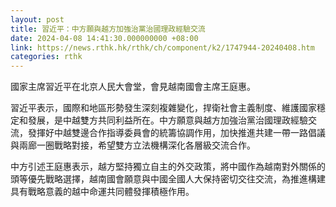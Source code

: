 ```yaml
---
layout: post
title: 習近平：中方願與越方加強治黨治國理政經驗交流
date: 2024-04-08 14:41:30.000000000 +08:00
link: https://news.rthk.hk/rthk/ch/component/k2/1747944-20240408.htm
categories: rthk
---
```


國家主席習近平在北京人民大會堂，會見越南國會主席王庭惠。

習近平表示，國際和地區形勢發生深刻複雜變化，捍衛社會主義制度、維護國家穩定和發展，是中越雙方共同利益所在。中方願意與越方加強治黨治國理政經驗交流，發揮好中越雙邊合作指導委員會的統籌協調作用，加快推進共建一帶一路倡議與兩廊一圈戰略對接，希望雙方立法機構深化各層級交流合作。

中方引述王庭惠表示，越方堅持獨立自主的外交政策，將中國作為越南對外關係的頭等優先戰略選擇，越南國會願意與中國全國人大保持密切交往交流，為推進構建具有戰略意義的越中命運共同體發揮積極作用。
